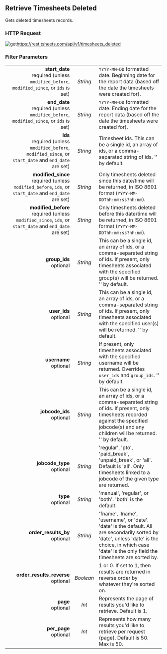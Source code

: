 ## Retrieve Timesheets Deleted

Gets deleted timesheets records.

### HTTP Request

<img src="../../images/get.png" alt="get"/><api>https://rest.tsheets.com/api/v1/timesheets_deleted</api>

### Filter Parameters

|                |             |             |
| -------------: | :---------: | ----------- |
| **start_date**<br/>required (unless `modified_before`, `modified_since`, or `ids` is set) | _String_ | `YYYY-MM-DD` formatted date. Beginning date for the report data (based off the date the timesheets were created for). |
| **end_date**<br/>required (unless `modified_before`, `modified_since`, or `ids` is set) | _String_ | `YYYY-MM-DD` formatted date. Ending date for the report data (based off the date the timesheets were created for). |
| **ids**<br/>required (unless `modified_before`, `modified_since`, or `start_date` and `end_date` are set) | _String_ | Timesheet ids. This can be a single id, an array of ids, or a comma-separated string of ids. '' by default. |
| **modified_since**<br/>required (unless `modified_before`, `ids`, or `start_date` and `end_date`  are set) | _String_ | Only timesheets deleted since this date/time will be returned, in ISO 8601 format (`YYYY-MM-DDThh:mm:ss?hh:mm`). |
| **modified_before**<br/>required (unless `modified_since`, `ids`, or `start_date` and `end_date`  are set) | _String_ | Only timesheets deleted before this date/time will be returned, in ISO 8601 format (`YYYY-MM-DDThh:mm:ss?hh:mm`). |
| **group_ids**<br/>optional | _String_ | This can be a single id, an array of ids, or a comma-separated string of ids. If present, only timesheets associated with the specified group(s) will be returned. '' by default. |
| **user_ids**<br/>optional | _String_ | This can be a single id, an array of ids, or a comma-separated string of ids. If present, only timesheets associated with the specified user(s) will be returned. '' by default. |
| **username**<br/>optional | _String_ | If present, only timesheets associated with the specified username will be returned. Overrides `user_ids` and `group_ids`. '' by default. |
| **jobcode_ids**<br/>optional | _String_ | This can be a single id, an array of ids, or a comma-separated string of ids. If present, only timesheets recorded against the specified jobcode(s) and any children will be returned. '' by default. |
| **jobcode_type**<br/>optional | _String_ | 'regular', 'pto', 'paid_break', 'unpaid_break', or 'all'. Default is 'all'. Only timesheets linked to a jobcode of the given type are returned. |
| **type**<br/>optional | _String_ | 'manual', 'regular', or 'both'. 'both' is the default. |
| **order_results_by**<br/>optional | _String_ | 'fname', 'lname', 'username', or 'date'. 'date' is the default. All are secondarily sorted by 'date', unless 'date' is the choice, in which case 'date' is the only field the timesheets are sorted by. |
| **order_results_reverse**<br/>optional | _Boolean_ | 1 or 0. If set to 1, then results are returned in reverse order by whatever they're sorted on. |
| **page**<br/>optional | _Int_ | Represents the page of results you'd like to retrieve. Default is 1. |
| **per_page**<br/>optional | _Int_ | Represents how many results you'd like to retrieve per request (page). Default is 50. Max is 50. |

